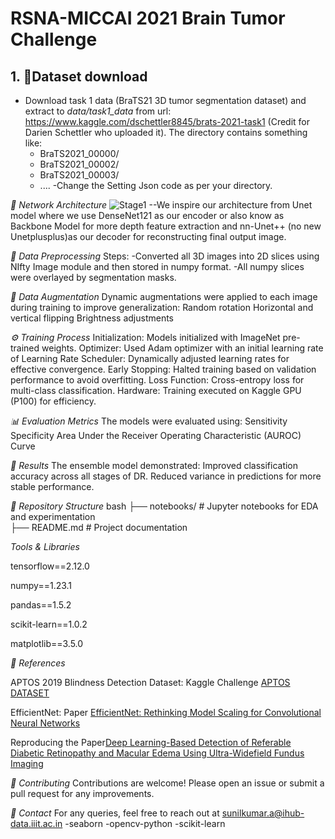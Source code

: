 # RSNA-MICCAI 2021 Brain Tumor Challenge

## 1. 📂Dataset download
  - Download task 1 data (BraTS21 3D tumor segmentation dataset) and extract to *data/task1_data* from url: https://www.kaggle.com/dschettler8845/brats-2021-task1 (Credit for Darien Schettler who uploaded it). The directory contains something like:
    - BraTS2021_00000/
    - BraTS2021_00002/
    - BraTS2021_00003/
    - ....
  -Change the Setting Json code as per your directory.




*🧠 Network Architecture*
![Stage1](https://github.com/user-attachments/assets/2e948b01-8ca0-4661-a9e8-aab520739a1f)
--We inspire our architecture from Unet model where we use DenseNet121 as our encoder or also know as Backbone Model for more depth feature extraction and nn-Unet++ (no new Unetplusplus)as our decoder for reconstructing final output image.

*🔄 Data Preprocessing*
Steps:
-Converted all 3D images into 2D slices using NIfty Image module and then stored in numpy format.
-All numpy slices were overlayed by segmentation masks.

*🔄 Data Augmentation*
Dynamic augmentations were applied to each image during training to improve generalization:
Random rotation
Horizontal and vertical flipping
Brightness adjustments

*⚙ Training Process*
Initialization: Models initialized with ImageNet pre-trained weights.
Optimizer: Used Adam optimizer with an initial learning rate of 
Learning Rate Scheduler: Dynamically adjusted learning rates for effective convergence.
Early Stopping: Halted training based on validation performance to avoid overfitting.
Loss Function: Cross-entropy loss for multi-class classification.
Hardware: Training executed on Kaggle GPU (P100) for efficiency.

*📊 Evaluation Metrics*
The models were evaluated using:
Sensitivity
Specificity
Area Under the Receiver Operating Characteristic (AUROC) Curve

*🚀 Results*
The ensemble model demonstrated:
Improved classification accuracy across all stages of DR.
Reduced variance in predictions for more stable performance.

*📂 Repository Structure*
 bash
├── notebooks/                # Jupyter notebooks for EDA and experimentation  
├── README.md                 # Project documentation 

*Tools & Libraries*

tensorflow==2.12.0

numpy==1.23.1

pandas==1.5.2

scikit-learn==1.0.2

matplotlib==3.5.0


*🔗 References*

APTOS 2019 Blindness Detection Dataset: Kaggle Challenge [APTOS DATASET](https://www.kaggle.com/competitions/aptos2019-blindness-detection)

EfficientNet: Paper [EfficientNet: Rethinking Model Scaling for Convolutional Neural Networks](https://arxiv.org/abs/1905.11946)

Reproducing the Paper[Deep Learning-Based Detection of Referable Diabetic Retinopathy and Macular Edema Using Ultra-Widefield Fundus Imaging](https://arxiv.org/abs/2409.12854)

*🤝 Contributing*
Contributions are welcome! Please open an issue or submit a pull request for any improvements.

*📧 Contact*
For any queries, feel free to reach out at sunilkumar.a@ihub-data.iiit.ac.in
-seaborn
-opencv-python
-scikit-learn



